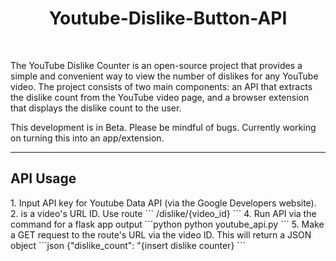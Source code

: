 <h1 align="center">Youtube-Dislike-Button-API</h1>
<br />


The YouTube Dislike Counter is an open-source project that provides a simple and convenient way to view the number of dislikes for any YouTube video. The project consists of two main components: an API that extracts the dislike count from the YouTube video page, and a browser extension that displays the dislike count to the user.

This development is in Beta. Please be mindful of bugs. Currently working on turning this into an app/extension. 

---

<h2>API Usage</h2>
1. Input API key for Youtube Data API (via the Google Developers website).
2. <video_id> is a video's URL ID. Use route 
```
/dislike/{video_id}
```
4. Run API via the command for a flask app output
```python
python youtube_api.py
```
5. Make a GET request to the route's URL via the video ID. This will return a JSON object 
```json
{"dislike_count": "{insert dislike counter} 
```




